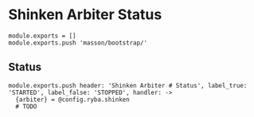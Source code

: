 
# Shinken Arbiter Status

    module.exports = []
    module.exports.push 'masson/bootstrap/'

## Status

    module.exports.push header: 'Shinken Arbiter # Status', label_true: 'STARTED', label_false: 'STOPPED', handler: ->
      {arbiter} = @config.ryba.shinken
      # TODO
